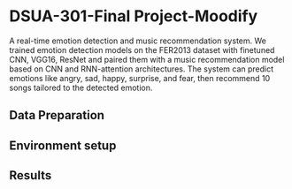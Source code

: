 # DSUA-301-Final Project-Moodify
A real-time emotion detection and music recommendation system.
We trained emotion detection models on the FER2013 dataset with finetuned  CNN, VGG16, ResNet and paired them with a music recommendation model based on CNN and RNN-attention architectures.
The system can predict emotions like angry, sad, happy, surprise, and fear, then recommend 10 songs tailored to the detected emotion.

 ## Data Preparation

 
 ## Environment setup

 ## Results
 
 
